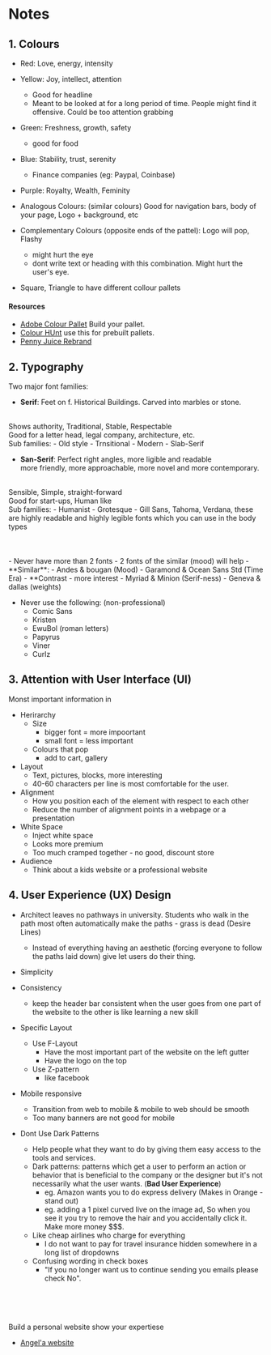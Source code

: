 # Notes

## 1. Colours
- Red: Love, energy, intensity
- Yellow: Joy, intellect, attention 
    - Good for headline 
    - Meant to be looked at for a long period of time. People might find it offensive. Could be too attention grabbing
- Green: Freshness, growth, safety
    - good for food
- Blue: Stability, trust, serenity
    - Finance companies (eg: Paypal, Coinbase)
- Purple: Royalty, Wealth, Feminity

- Analogous Colours: (similar colours) Good for navigation bars, body of your page, Logo + background, etc
- Complementary Colours (opposite ends of the pattel): Logo will pop, Flashy 
    - might hurt the eye
    - dont write text or heading with this combination. Might hurt the user's eye. 

- Square, Triangle to have different collour pallets

#### Resources
- [Adobe Colour Pallet](https://color.adobe.com/create/color-wheel) Build your pallet.
- [Colour HUnt](https://colorhunt.co/) use this for prebuilt pallets.
- [Penny Juice Rebrand](https://www.behance.net/gallery/40393701/Penny-Juice-Rebrand)

## 2. Typography
Two major font families:
- **Serif**: Feet on f. Historical Buildings. Carved into marbles or stone. 
<br>
Shows authority, Traditional, Stable, Respectable
<br>
Good for a letter head, legal company, architecture, etc. 
<br>
Sub families:
    - Old style 
    - Trnsitional
    - Modern 
    - Slab-Serif

- **San-Serif**: Perfect right angles, more ligible and readable<br>
more friendly, more approachable,
more novel and more contemporary.
<br>
Sensible, Simple, straight-forward
<br>
Good for start-ups, Human like 
<br>
Sub families:
    - Humanist
    - Grotesque
    - Gill Sans, Tahoma, Verdana, these are highly readable and highly legible fonts which you can use in the body types
<br> <br> <br> <br> 
- Never have more than 2 fonts 
- 2 fonts of the similar (mood) will help 
    - **Similar**: 
        - Andes & bougan (Mood)
        - Garamond & Ocean Sans Std (Time Era)
    - **Contrast - more interest
        - Myriad & Minion (Serif-ness)
        - Geneva & dallas (weights)

- Never use the following: (non-professional)
    - Comic Sans
    - Kristen
    - EwuBol (roman letters)
    - Papyrus
    - Viner
    - Curlz


## 3. Attention with User Interface (UI)
Monst important information in 
- Herirarchy 
    - Size 
        - bigger font = more impoortant 
        - small font = less important
    - Colours that pop 
        - add to cart, gallery
- Layout
    - Text, pictures, blocks, more interesting
    - 40-60 characters per line is most comfortable for the user. 
- Alignment
    - How you position each of the element with respect to each other
    - Reduce the number of alignment points in a webpage or a presentation
- White Space
    - Inject white space 
    - Looks more premium 
    - Too much cramped together - no good, discount store
- Audience
    - Think about a kids website or a professional website

## 4. User Experience (UX) Design 
- Architect leaves no pathways in university. Students who walk in the path most often automatically make the paths - grass is dead (Desire Lines) 
    - Instead of everything having an aesthetic (forcing everyone to follow the paths laid down) give let users do their thing. 

- Simplicity 
- Consistency 
    - keep the header bar consistent when the user goes from one part of the website to the other is like learning a new skill
- Specific Layout 
    - Use F-Layout
        - Have the most important part of the website on the left gutter
        - Have the logo on the top
    - Use Z-pattern
        - like facebook
- Mobile responsive 
    - Transition from web to mobile & mobile to web should be smooth
    - Too many banners are not good for mobile
- Dont Use Dark Patterns
    - Help people what they want to do by giving them easy access to the tools and services.
    - Dark patterns: patterns which get a user to perform an action or behavior that is beneficial to the company or the designer but it's not necessarily what the user wants. (**Bad User Experience**)
        - eg. Amazon wants you to do express delivery (Makes in Orange - stand out)
        - eg. adding a 1 pixel curved live on the image ad, So when you see it you try to remove the hair and you accidentally click it. Make more money $$$. 
    - Like cheap airlines who charge for everything 
        - I do not want to pay for travel insurance hidden somewhere in a long list of dropdowns
    - Confusing wording in check boxes
        - "If you no longer want us to continue sending you emails please check No". 


<br>
<br>
<br>

Build a personal website show your expertiese
- [Angel'a website](https://appbrewery.github.io/capstone-2-example/)